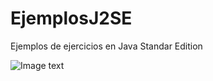 # EjemplosJ2SE
Ejemplos de ejercicios en Java Standar Edition

![Image text](https://github.com/zzuljs/CppLearning/blob/master/CppLearning/raw/master/Itachi.jpg)